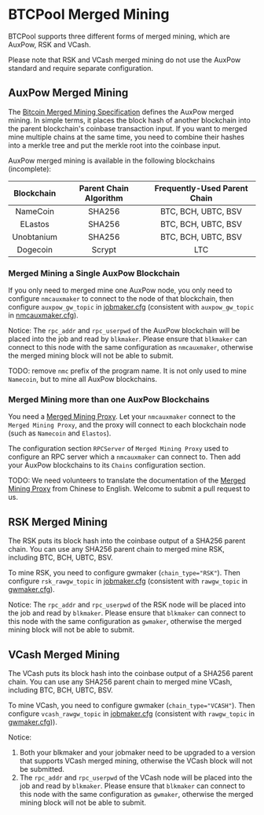 # BTCPool Merged Mining

BTCPool supports three different forms of merged mining, which are AuxPow, RSK and VCash.

Please note that RSK and VCash merged mining do not use the AuxPow standard and require separate configuration.


## AuxPow Merged Mining
The [Bitcoin Merged Mining Specification](https://en.bitcoin.it/wiki/Merged_mining_specification) defines the AuxPow merged mining. In simple terms, it places the block hash of another blockchain into the parent blockchain's coinbase transaction input. If you want to merged mine multiple chains at the same time, you need to combine their hashes into a merkle tree and put the merkle root into the coinbase input.

AuxPow merged mining is available in the following blockchains (incomplete):

| Blockchain | Parent Chain Algorithm | Frequently-Used Parent Chain |
| :--------: | :--------------------: | :--------------------------: |
| NameCoin   | SHA256                 | BTC, BCH, UBTC, BSV          |
| ELastos    | SHA256                 | BTC, BCH, UBTC, BSV          |
| Unobtanium | SHA256                 | BTC, BCH, UBTC, BSV          |
| Dogecoin   | Scrypt                 | LTC                          |

### Merged Mining a Single AuxPow Blockchain

If you only need to merged mine one AuxPow node, you only need to configure `nmcauxmaker` to connect to the node of that blockchain, then configure `auxpow_gw_topic` in [jobmaker.cfg](../src/bitcoin/cfg/jobmaker.cfg) (consistent with `auxpow_gw_topic` in [nmcauxmaker.cfg](../src/nmcauxmaker/nmcauxmaker.cfg)).

Notice: The `rpc_addr` and `rpc_userpwd` of the AuxPow blockchain will be placed into the job and read by `blkmaker`. Please ensure that `blkmaker` can connect to this node with the same configuration as `nmcauxmaker`, otherwise the merged mining block will not be able to submit.

TODO: remove `nmc` prefix of the program name. It is not only used to mine `Namecoin`, but to mine all AuxPow blockchains.

### Merged Mining more than one AuxPow Blockchains

You need a [Merged Mining Proxy](https://github.com/btccom/btcpool-go-modules/tree/master/mergedMiningProxy). Let your `nmcauxmaker` connect to the `Merged Mining Proxy`, and the proxy will connect to each blockchain node (such as `Namecoin` and `Elastos`).

The configuration section `RPCServer` of `Merged Mining Proxy` used to configure an RPC server which a `nmcauxmaker` can connect to. Then add your AuxPow blockchains to its `Chains` configuration section.

TODO: We need volunteers to translate the documentation of the [Merged Mining Proxy](https://github.com/btccom/btcpool-go-modules/tree/master/mergedMiningProxy) from Chinese to English. Welcome to submit a pull request to us.


## RSK Merged Mining

The RSK puts its block hash into the coinbase output of a SHA256 parent chain. You can use any SHA256 parent chain to merged mine RSK, including BTC, BCH, UBTC, BSV.

To mine RSK, you need to configure gwmaker (`chain_type="RSK"`). Then configure `rsk_rawgw_topic` in [jobmaker.cfg](../src/bitcoin/cfg/jobmaker.cfg) (consistent with `rawgw_topic` in [gwmaker.cfg](../src/gwmaker/gwmaker.cfg)).

Notice: The `rpc_addr` and `rpc_userpwd` of the RSK node will be placed into the job and read by `blkmaker`. Please ensure that `blkmaker` can connect to this node with the same configuration as `gwmaker`, otherwise the merged mining block will not be able to submit.


## VCash Merged Mining

The VCash puts its block hash into the coinbase output of a SHA256 parent chain. You can use any SHA256 parent chain to merged mine VCash, including BTC, BCH, UBTC, BSV.

To mine VCash, you need to configure gwmaker (`chain_type="VCASH"`). Then configure `vcash_rawgw_topic` in [jobmaker.cfg](../src/bitcoin/cfg/jobmaker.cfg) (consistent with `rawgw_topic` in [gwmaker.cfg](../src/gwmaker/gwmaker.cfg))).

Notice:
1. Both your blkmaker and your jobmaker need to be upgraded to a version that supports VCash merged mining, otherwise the VCash block will not be submitted.
2. The `rpc_addr` and `rpc_userpwd` of the VCash node will be placed into the job and read by `blkmaker`. Please ensure that `blkmaker` can connect to this node with the same configuration as `gwmaker`, otherwise the merged mining block will not be able to submit.

